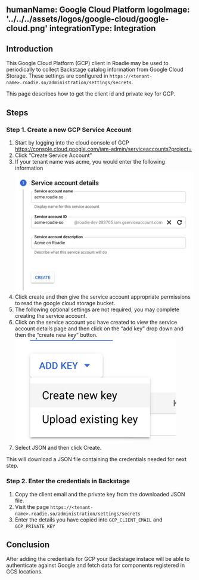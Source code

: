humanName: Google Cloud Platform
logoImage: '../../../assets/logos/google-cloud/google-cloud.png'
integrationType: Integration
---

## Introduction

This Google Cloud Platform (GCP) client in Roadie may be used to periodically to collect Backstage catalog information from Google Cloud
Storage. These settings are configured in `https://<tenant-name>.roadie.so/administration/settings/secrets`.

This page describes how to get the client id and private key for GCP.

## Steps

### Step 1. Create a new GCP Service Account

1. Start by logging into the cloud console of GCP
   [https://console.cloud.google.com/iam-admin/serviceaccounts?project=<project-id>]()
2. Click “Create Service Account”
3. If your tenant name was acme, you would enter the following information
   ![creating service account](./gcp_create_sa.png)
4. Click create and then give the service account appropriate permissions to read the google cloud storage bucket.
5. The following optional settings are not required, you may complete creating the service account.
6. Click on the service account you have created to view the service account details page and then click on the “add key” drop down and then the “create new key” button.
   ![create new key](./gcp_create_key.png)
7. Select JSON and then click Create.

This will download a JSON file containing the credentials needed for next step.

### Step 2. Enter the credentials in Backstage

1. Copy the client email and the private key from the downloaded JSON file.
2. Visit the page `https://<tenant-name>.roadie.so/administration/settings/secrets`
3. Enter the details you have copied into `GCP_CLIENT_EMAIL` and `GCP_PRIVATE_KEY`

## Conclusion

After adding the credentials for GCP your Backstage instace will be able to authenticate against Google and fetch data
for components registered in GCS locations.
